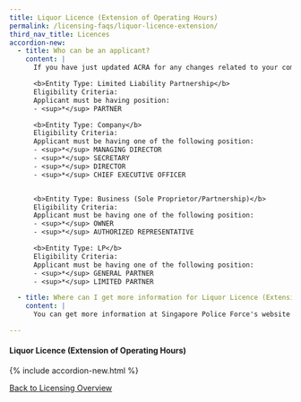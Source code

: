 ```yaml
---
title: Liquor Licence (Extension of Operating Hours)
permalink: /licensing-faqs/liquor-licence-extension/
third_nav_title: Licences
accordion-new:   
  - title: Who can be an applicant?
    content: |
      If you have just updated ACRA for any changes related to your company's name or staff listing, please allow for at least a day before you submit any application on GoBusiness Licensing with relation to these changes. This waiting time is required to get the updates synced for GoBusiness system verification.

      <b>Entity Type: Limited Liability Partnership</b>
      Eligibility Criteria:
      Applicant must be having position:
      - <sup>*</sup> PARTNER

      <b>Entity Type: Company</b>
      Eligibility Criteria:
      Applicant must be having one of the following position:
      - <sup>*</sup> MANAGING DIRECTOR
      - <sup>*</sup> SECRETARY
      - <sup>*</sup> DIRECTOR
      - <sup>*</sup> CHIEF EXECUTIVE OFFICER


      <b>Entity Type: Business (Sole Proprietor/Partnership)</b>
      Eligibility Criteria:
      Applicant must be having one of the following position:
      - <sup>*</sup> OWNER
      - <sup>*</sup> AUTHORIZED REPRESENTATIVE

      <b>Entity Type: LP</b>
      Eligibility Criteria:
      Applicant must be having one of the following position:
      - <sup>*</sup> GENERAL PARTNER
      - <sup>*</sup> LIMITED PARTNER

  - title: Where can I get more information for Liquor Licence (Extension of Operating Hours)?
    content: |
      You can get more information at Singapore Police Force's website [here](https://www.police.gov.sg/e-services/apply/licenses-and-permits/copy%20of%20liquor-licence){:target="_blank"}.  

---
```


#### Liquor Licence (Extension of Operating Hours)
{% include accordion-new.html %}

[Back to Licensing Overview](/run-and-grow/licensing-overview/)
